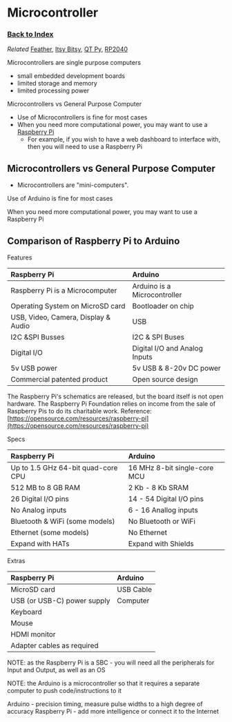
# Microcontroller

### [Back to Index](index.md)

*Related* [Feather](feather.md), [Itsy Bitsy](itsy_bitsy.md), [QT Py](qt_py.md), [RP2040](rp2040.md)


Microcontrollers are single purpose computers 

- small embedded development boards
- limited storage and memory
- limited processing power


Microcontrollers vs General Purpose Computer

- Use of Microcontrollers is fine for most cases
- When you need more computational power, you may want to use a [Raspberry Pi](https://www.raspberrypi.com)
    - For example, if you wish to have a web dashboard to interface with, then you will need to use a Raspberry Pi



## Microcontrollers vs General Purpose Computer

- Microcontrollers are "mini-computers".

Use of Arduino is fine for most cases

When you need more computational power, you may want to use a Raspberry Pi


## Comparison of Raspberry Pi to Arduino

Features

| Raspberry Pi                        | Arduino                       |
|:------------------------------------|:------------------------------|
| Raspberry Pi is a Microcomputer     | Arduino is a Microcontroller  |
| Operating System on MicroSD card    | Bootloader on chip            |
| USB, Video, Camera, Display & Audio | USB                           |
| I2C &SPI Busses                     | I2C & SPI Buses               |
| Digital I/O                         | Digital I/O and Analog Inputs |
| 5v USB power                        | 5v USB & 8-20v DC power       |
| Commercial patented product         | Open source design            |



The Raspberry Pi's schematics are released, but the board itself is not open hardware. The Raspberry Pi Foundation relies on income from the sale of Raspberry Pis to do its charitable work.
Reference: [https://opensource.com/resources/raspberry-pi](https://opensource.com/resources/raspberry-pi)

Specs

| Raspberry Pi                       | Arduino                      |
| :--------------------------------- | :--------------------------- |
| Up to 1.5 GHz 64-bit quad-core CPU | 16 MHz 8-bit single-core MCU |
| 512 MB to 8 GB RAM                 | 2 Kb - 8 Kb SRAM             |
| 26 Digital I/O pins                | 14 - 54 Digital I/O pins     |
| No Analog inputs                   | 6 - 16 Anallog inputs        |
| Bluetooth & WiFi (some models)     | No Bluetooth or WiFi         |
| Ethernet (some models)             | No Ethernet                  |
| Expand with HATs                   | Expand with Shields          |



Extras

| Raspberry Pi                | Arduino   |
| :-------------------------- | :-------- |
| MicroSD card                | USB Cable |
| USB (or USB-C) power supply | Computer  |
| Keyboard                    |           |
| Mouse                       |           |
| HDMI monitor                |           |
| Adapter cables as required  |           |


NOTE: as the Raspberry Pi is a SBC - you will need all the peripherals for Input and Output, as well as an OS

NOTE: the Arduino is a microcontroller so that it requires a separate computer to push code/instructions to it

Arduino - precision timing, measure pulse widths to a high degree of accuracy
Raspberry Pi - add more intelligence or connect it to the Internet 
